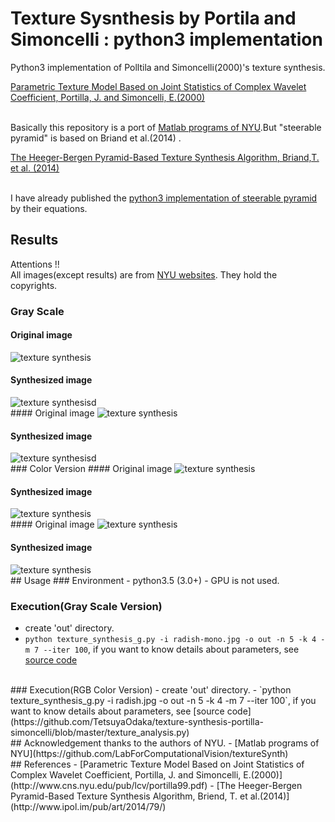 # Texture Sysnthesis by Portila and Simoncelli : python3 implementation

Python3 implementation of Polltila and Simoncelli(2000)'s texture synthesis.  
  
[Parametric Texture Model Based on Joint Statistics of Complex Wavelet Coefficient, Portilla, J. and Simoncelli, E.(2000) ](http://www.cns.nyu.edu/pub/lcv/portilla99.pdf)  
  

<br/>Basically this repository is a port of [Matlab programs of NYU](https://github.com/LabForComputationalVision/textureSynth).But "steerable pyramid" is based on Briand et al.(2014) .  

[The Heeger-Bergen Pyramid-Based Texture Synthesis Algorithm, Briand,T. et al. (2014)](http://www.ipol.im/pub/art/2014/79/)
  
  
<br/>I have already published the [python3 implementation of steerable pyramid](https://github.com/TetsuyaOdaka/SteerablePyramid/) by their equations.


## Results
Attentions !!  
All images(except results) are from [NYU websites](http://www.cns.nyu.edu/~lcv/texture/). They hold the copyrights.


### Gray Scale
#### Original image
<img src="https://github.com/TetsuyaOdaka/texture-synthesis-portilla-simoncelli/blob/master/samples/bark.jpg" alt="texture synthesis">  

#### Synthesized image
<img src="https://github.com/TetsuyaOdaka/texture-synthesis-portilla-simoncelli/blob/master/samples/bark-out.png" alt="texture synthesisd">  

<br/>
#### Original image
<img src="https://github.com/TetsuyaOdaka/texture-synthesis-portilla-simoncelli/blob/master/samples/jrotpluses.jpg" alt="texture synthesis">  

#### Synthesized image
<img src="https://github.com/TetsuyaOdaka/texture-synthesis-portilla-simoncelli/blob/master/samples/jrotpluses-out.png" alt="texture synthesisd">  

<br/>
### Color Version
#### Original image
<img src="https://github.com/TetsuyaOdaka/texture-synthesis-portilla-simoncelli/blob/master/samples/radish.jpg" alt="texture synthesis">  

#### Synthesized image
<img src="https://github.com/TetsuyaOdaka/texture-synthesis-portilla-simoncelli/blob/master/samples/radish-out.png" alt="texture synthesis">  

<br/>
#### Original image
<img src="https://github.com/TetsuyaOdaka/texture-synthesis-portilla-simoncelli/blob/master/samples/pebbles.jpg" alt="texture synthesis">  

#### Synthesized image
<img src="https://github.com/TetsuyaOdaka/texture-synthesis-portilla-simoncelli/blob/master/samples/pebbles-out.png" alt="texture synthesis">  

<br/>
## Usage 
### Environment
- python3.5 (3.0+)
- GPU is not used.

### Execution(Gray Scale Version)
- create 'out' directory. 
- `python texture_synthesis_g.py -i radish-mono.jpg -o out -n 5 -k 4 -m 7 --iter 100`,  if you want to know details about parameters, see [source code](https://github.com/TetsuyaOdaka/texture-synthesis-portilla-simoncelli/blob/master/texture_analysis_g.py)  

<br/>
### Execution(RGB Color Version)
- create 'out' directory. 
- `python texture_synthesis_g.py -i radish.jpg -o out -n 5 -k 4 -m 7 --iter 100`,  if you want to know details about parameters, see [source code](https://github.com/TetsuyaOdaka/texture-synthesis-portilla-simoncelli/blob/master/texture_analysis.py)  

<br/>
## Acknowledgement
thanks to the authors of NYU.
- [Matlab programs of NYU](https://github.com/LabForComputationalVision/textureSynth)

<br/>
## References
- [Parametric Texture Model Based on Joint Statistics of Complex Wavelet Coefficient, Portilla, J. and Simoncelli, E.(2000)](http://www.cns.nyu.edu/pub/lcv/portilla99.pdf)
- [The Heeger-Bergen Pyramid-Based Texture Synthesis Algorithm, Briend, T. et al.(2014)](http://www.ipol.im/pub/art/2014/79/)



